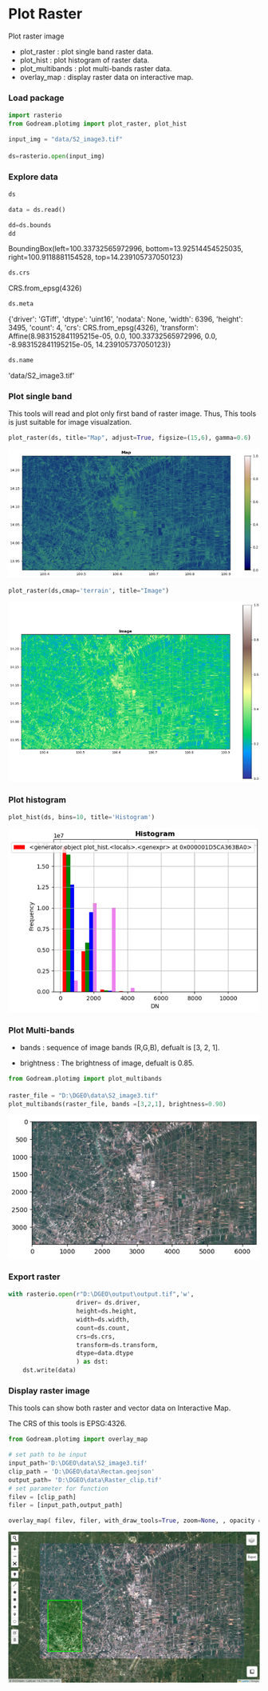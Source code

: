 # Plot Raster 

Plot raster image

- plot_raster  : plot single band raster data.
- plot_hist : plot histogram of raster data.
- plot_multibands : plot multi-bands raster data.
- overlay_map : display raster data on interactive map.

### Load package


```python
import rasterio
from Godream.plotimg import plot_raster, plot_hist
```


```python
input_img = "data/S2_image3.tif"

ds=rasterio.open(input_img)
```

### Explore data


```python
ds
```




<open DatasetReader name='data/S2_image3.tif' mode='r'>




```python
data = ds.read()

```



```python
dd=ds.bounds
dd
```




BoundingBox(left=100.33732565972996, bottom=13.92514454525035, right=100.9118881154528, top=14.239105737050123)




```python
ds.crs
```




CRS.from_epsg(4326)




```python
ds.meta
```



{'driver': 'GTiff',
 'dtype': 'uint16',
 'nodata': None,
 'width': 6396,
 'height': 3495,
 'count': 4,
 'crs': CRS.from_epsg(4326),
 'transform': Affine(8.983152841195215e-05, 0.0, 100.33732565972996,
        0.0, -8.983152841195215e-05, 14.239105737050123)}




```python
ds.name
```




'data/S2_image3.tif'



### Plot single band

This tools will read and plot only first band of raster image. Thus, This tools is just suitable for image visualzation. 


```python
plot_raster(ds, title="Map", adjust=True, figsize=(15,6), gamma=0.6)
```

![123](img/openras1.png)
<!-- <img align="center" src="img/openras1.png" > -->

 
```python
plot_raster(ds,cmap='terrain', title="Image")
```

![123](img/openras2.png)
<!-- <img align="center" src="img/openras2.png" > -->

### Plot histogram


```python
plot_hist(ds, bins=10, title='Histogram')
```

![123](img/openras3.png)
<!-- <img align="center" src="img/openras3.png" > -->

### Plot Multi-bands

- bands : sequence of image bands (R,G,B), defualt is [3, 2, 1].

- brightness : The brightness of image, defualt is 0.85.

```python
from Godream.plotimg import plot_multibands

raster_file = "D:\DGEO\data\S2_image3.tif"
plot_multibands(raster_file, bands =[3,2,1], brightness=0.90)
```

![123](img/openras4.png)
<!-- <img align="center" src="img/openras4.png" > -->

### Export raster


```python
with rasterio.open(r"D:\DGEO\output\output.tif",'w', 
                   driver= ds.driver,
                   height=ds.height,
                   width=ds.width,
                   count=ds.count,
                   crs=ds.crs,
                   transform=ds.transform,
                   dtype=data.dtype
                   ) as dst:
    dst.write(data)
```

### Display raster image

This tools can show both raster and vector data on Interactive Map.

The CRS of this tools is EPSG:4326.


```python
from Godream.plotimg import overlay_map
```


```python
# set path to be input
input_path='D:\DGEO\data\S2_image3.tif'
clip_path = 'D:\DGEO\data\Rectan.geojson'
output_path= 'D:\DGEO\data\Raster_clip.tif'
# set parameter for function
filev = [clip_path]
filer = [input_path,output_path]
```


```python
overlay_map( filev, filer, with_draw_tools=True, zoom=None, , opacity = 1.0)
```

![123](img/plotras1.png)


